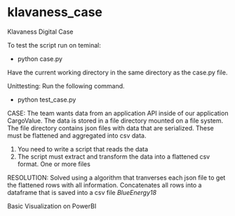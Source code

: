 # klavaness_case
Klavaness Digital Case

To test the script run on teminal:
- python case.py

Have the current working directory in the same directory as the case.py file.

Unittesting:
Run the following command.
- python test_case.py

CASE:
The team wants data from an application API inside of our application CargoValue. 
The data is stored in a file directory mounted on a file system. 
The file directory contains json files with data that are serialized. 
These must be flattened and aggregated into csv data.

1.	You need to write a script that reads the data 
2.	The script must extract and transform the data into a flattened csv format. One or more files

RESOLUTION:
Solved using a algorithm that tranverses each json file to get the flattened rows with all information.
Concatenates all rows into a dataframe that is saved into a csv file *BlueEnergy18*

Basic Visualization on PowerBI
